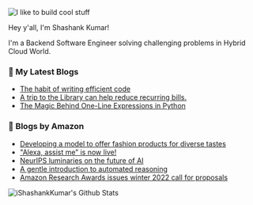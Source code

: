 ![I like to build cool stuff](https://res.cloudinary.com/dt8g3rhcy/image/upload/v1595929574/i_like_to_build_cool_shit._1_nzbwjh.png)

Hey y'all, I'm Shashank Kumar! 

I'm a Backend Software Engineer solving challenging problems in Hybrid Cloud World.

### 📕 My Latest Blogs
<!-- BLOG-POST-LIST:START -->
- [The habit of writing efficient code](https://medium.com/@ishashankkumar/the-habit-of-writing-efficient-code-153b05f04269?source=rss-d24dda280d5f------2)
- [A trip to the Library can help reduce recurring bills.](https://medium.com/swlh/a-trip-to-the-library-can-help-reduce-recurring-bills-23bca495cdf5?source=rss-d24dda280d5f------2)
- [The Magic Behind One-Line Expressions in Python](https://medium.com/swlh/the-magic-behind-one-line-expressions-in-python-816c10180c5c?source=rss-d24dda280d5f------2)
<!-- BLOG-POST-LIST:END -->

### 📕 Blogs by Amazon
<!-- AMAZON-BLOG-POST-LIST:START -->
- [Developing a model to offer fashion products for diverse tastes](https://www.amazon.science/latest-news/developing-a-model-to-offer-fashion-products-that-cater-to-diverse-tastes)
- [&quot;Alexa, assist me” is now live!](https://www.amazon.science/blog/alexa-assist-me-is-now-live)
- [NeurIPS luminaries on the future of AI](https://www.amazon.science/videos-webinars/neurips-luminaries-on-the-future-of-ai)
- [A gentle introduction to automated reasoning](https://www.amazon.science/blog/a-gentle-introduction-to-automated-reasoning)
- [Amazon Research Awards issues winter 2022 call for proposals](https://www.amazon.science/research-awards/program-updates/amazon-research-awards-issues-winter-2022-call-for-proposals)
<!-- AMAZON-BLOG-POST-LIST:END -->



<img align="center" alt="iShashankKumar's Github Stats" src="https://github-readme-stats.vercel.app/api?username=ishashankkumar&show_icons=true&hide_border=true" />
